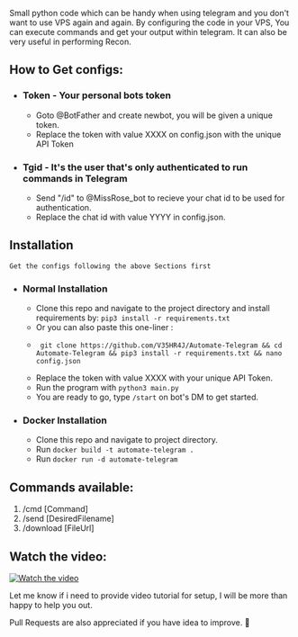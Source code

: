Small python code which can be handy when using telegram and you don't want to use VPS again and again.
By configuring the code in your VPS,
You can execute commands and get your output within telegram.
It can also be very useful in performing Recon.

## How to Get configs:
- ### Token - Your personal bots token
    - Goto @BotFather and create newbot, you will be given a unique token.
    - Replace the token with value XXXX on config.json with the unique API Token

- ### Tgid - It's the user that's only authenticated to run commands in Telegram
    - Send "/id" to @MissRose_bot to recieve your chat id to be used for authentication.
    - Replace the chat id with value YYYY in config.json.

## Installation
    Get the configs following the above Sections first 
- ### Normal Installation
    - Clone this repo and navigate to the project directory and install requirements by: `pip3 install -r requirements.txt`
    - Or you can also paste this one-liner : 
    - ```
       git clone https://github.com/V35HR4J/Automate-Telegram && cd Automate-Telegram && pip3 install -r requirements.txt && nano config.json
      ```
    - Replace the token with value XXXX with your unique API Token.
    - Run the program with `python3 main.py`
    - You are ready to go, type `/start` on bot's DM to get started.

   
- ### Docker Installation
    - Clone this repo and navigate to project directory. 
    - Run `docker build -t automate-telegram .`
    - Run `docker run -d automate-telegram`

## Commands available:

1. /cmd [Command]
2. /send [DesiredFilename]
3. /download [FileUrl]

## Watch the video:

[![Watch the video](https://i.imgur.com/yotnyJZ.jpeg)](https://youtu.be/cpdY3bkFBuY)

Let me know if i need to provide video tutorial for setup, I will be more than happy to help you out.

Pull Requests are also appreciated if you have idea to improve. 🙂
